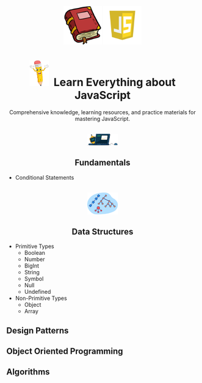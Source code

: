 <div align="center" >

<img style="width:100px;" src=".github/assets/book.png" >
<img style="width:100px;" src=".github/assets/js.webp" >

# <img style="width:50px;" src=".github/assets/pencil.png" /><span>&nbsp;</span> Learn Everything about JavaScript

Comprehensive knowledge, learning resources, and practice materials for mastering JavaScript.
</div>

<br />

<div align="center" >

<img style="width:80px;" src=".github/assets/code2.png" /> 

<h2>Fundamentals</h2>

</div>

- Conditional Statements

<br />

<div align="center" >

<img style="width:80px;" src=".github/assets/ds.png" /> 

<h2>Data Structures</h2>

</div>

- Primitive Types
    - Boolean
    - Number
    - BigInt
    - String
    - Symbol
    - Null
    - Undefined
- Non-Primitive Types
    - Object
    - Array

## Design Patterns

## Object Oriented Programming

## Algorithms

